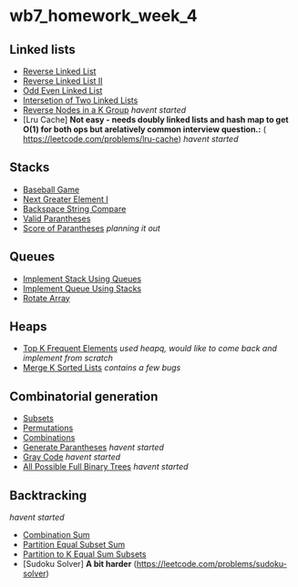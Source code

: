 # wb7_homework_week_4
## Linked lists
* [Reverse Linked List](https://leetcode.com/problems/reverse-linked-list) 
* [Reverse Linked List II](https://leetcode.com/problems/reverse-linked-list-ii) 
* [Odd Even Linked List](https://leetcode.com/problems/odd-even-linked-list)
* [Intersetion of Two Linked Lists](https://leetcode.com/problems/intersection-of-two-linked-lists) 
* [Reverse Nodes in a K Group](https://leetcode.com/problems/reverse-nodes-in-k-group) *havent started*
* [Lru Cache] **Not easy - needs doubly linked lists and hash map to get O(1) for both ops but arelatively common interview question.:**  (​https://leetcode.com/problems/lru-cache) *havent started*

## Stacks
* [Baseball Game](https://leetcode.com/problems/baseball-game)
* [Next Greater Element I](https://leetcode.com/problems/next-greater-element-i)
* [Backspace String Compare](https://leetcode.com/problems/backspace-string-compare) 
* [Valid Parantheses](https://leetcode.com/problems/valid-parentheses) 
* [Score of Parantheses](https://leetcode.com/problems/score-of-parentheses) *planning it out*

## Queues
* [Implement Stack Using Queues](https://leetcode.com/problems/implement-stack-using-queues/)
* [Implement Queue Using Stacks](https://leetcode.com/problems/implement-queue-using-stacks/) 
* [Rotate Array](https://leetcode.com/problems/rotate-array)

## Heaps
* [Top K Frequent Elements](https://leetcode.com/problems/top-k-frequent-elements) *used heapq, would like to come back and implement from scratch*
* [Merge K Sorted Lists](https://leetcode.com/problems/merge-k-sorted-lists) *contains a few bugs*

## Combinatorial generation
* [Subsets](https://leetcode.com/problems/subsets)
* [Permutations](https://leetcode.com/problems/permutations) 
* [Combinations](https://leetcode.com/problems/combinations) 
* [Generate Parantheses](https://leetcode.com/problems/generate-parentheses) *havent started*
* [Gray Code](https://leetcode.com/problems/gray-code) *havent started*
* [All Possible Full Binary Trees](https://leetcode.com/problems/all-possible-full-binary-trees) *havent started*

## Backtracking
*havent started*
* [Combination Sum](https://leetcode.com/problems/combination-sum)
* [Partition Equal Subset Sum](https://leetcode.com/problems/partition-equal-subset-sum)
* [Partition to K Equal Sum Subsets](https://leetcode.com/problems/partition-to-k-equal-sum-subsets)
* [Sudoku Solver] **A bit harder** ​(https://leetcode.com/problems/sudoku-solver)
